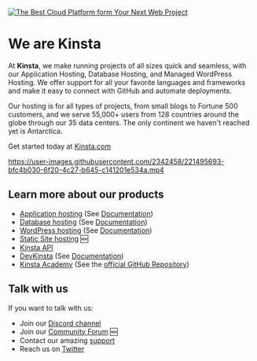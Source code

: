 [![The Best Cloud Platform form Your Next Web Project](https://user-images.githubusercontent.com/2342458/220064136-2c61e878-eb41-4c77-a5f5-482dbebeac2f.png)](https://kinsta.com)


# We are Kinsta

At **Kinsta**, we make running projects of all sizes quick and seamless, with our Application Hosting, Database Hosting, and Managed WordPress Hosting. We offer support for all your favorite languages and frameworks and make it easy to connect with GitHub and automate deployments.

Our hosting is for all types of projects, from small blogs to Fortune 500 customers, and we serve 55,000+ users from 128 countries around the globe through our 35 data centers. The only continent we haven't reached yet is Antarctica.

Get started today at [Kinsta.com](https://kinsta.com)

https://user-images.githubusercontent.com/2342458/221495693-bfc4b030-6f20-4c27-b645-c141201e534a.mp4

## Learn more about our products
- [Application hosting](https://kinsta.com/application-hosting/) (See [Documentation](https://kinsta.com/docs/application-hosting/))
- [Database hosting](https://kinsta.com/database-hosting/) (See [Documentation](https://kinsta.com/docs/database-hosting/))
- [WordPress hosting](https://kinsta.com/wordpress-hosting/) (See [Documentation](https://kinsta.com/docs/wordpress-hosting/))
- [Static Site hosting](https://kinsta.com/docs/static-site-hosting/) 🆕
- [Kinsta API](https://api-docs.kinsta.com/)
- [DevKinsta](https://kinsta.com/devkinsta/) (See [Documentation](https://kinsta.com/knowledgebase/devkinsta/))
- [Kinsta Academy](https://kinsta.com/academy/) (See the [official GitHub Repository](https://github.com/kinsta-academy))

## Talk with us
If you want to talk with us:
- Join our [Discord channel](https://discord.gg/vjRPMhFaBA)
- Join our [Community Forum](https://community.kinsta.com/) 🆕
- Contact our amazing [support](https://kinsta.com/kinsta-support/)
- Reach us on [Twitter](https://twitter.com/kinsta)
